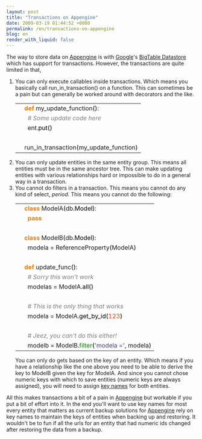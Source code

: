 ```yaml
---
layout: post
title: "Transactions on Appengine"
date: 2009-03-19 01:44:52 +0000
permalink: /en/transactions-on-appengine
blog: en
render_with_liquid: false
---
```


<p>The way to store data on <a href="http://code.google.com/appengine/" title="Appengine">Appengine</a> is with <a href="http://www.google.com/" title="Google">Google</a>'s <a href="http://code.google.com/appengine/docs/python/datastore/">BigTable Datastore</a> which has support for transactions. However, the transactions are quite limited in that,</p>

<ol>
  <li>You can only execute callables inside transactions. Which means you basically call run_in_transaction() on a function. This can sometimes be a pain but can generally be worked around with decorators and the like.
<div class="codeblock amc_python amc_short"><table><tr class="amc_code_odd"><td class="amc_line"><div class="amc1"></div></td><td><span style="color: #ff7700;font-weight:bold;">def</span> my_update_function<span style="color: black;">&#40;</span><span style="color: black;">&#41;</span>:<br /></td></tr><tr class="amc_code_even"><td class="amc_line"><div class="amc2"></div></td><td>&nbsp; <span style="color: #808080; font-style: italic;"># Some update code here</span><br /></td></tr><tr class="amc_code_odd"><td class="amc_line"><div class="amc3"></div></td><td>&nbsp; ent.<span style="color: black;">put</span><span style="color: black;">&#40;</span><span style="color: black;">&#41;</span><br /></td></tr><tr class="amc_code_even"><td class="amc_line"><div class="amc4"></div></td><td><br /></td></tr><tr class="amc_code_odd"><td class="amc_line"><div class="amc5"></div></td><td>run_in_transaction<span style="color: black;">&#40;</span>my_update_function<span style="color: black;">&#41;</span></td></tr></table></div>
</li>
<li>You can only update entities in the same entity group. This means all entities must be in the same ancestor tree. This can make updating entities with various relationships hard or impossible to do in a general way in a transaction.</li> 
<li>You cannot do filters in a transaction. This means you cannot do any kind of select, <em>period</em>. This means you cannot do the following:
<div class="codeblock amc_python amc_short"><table><tr class="amc_code_odd"><td class="amc_line"><div class="amc1"></div></td><td><span style="color: #ff7700;font-weight:bold;">class</span> ModelA<span style="color: black;">&#40;</span>db.<span style="color: black;">Model</span><span style="color: black;">&#41;</span>:<br /></td></tr><tr class="amc_code_even"><td class="amc_line"><div class="amc2"></div></td><td>&nbsp; <span style="color: #ff7700;font-weight:bold;">pass</span><br /></td></tr><tr class="amc_code_odd"><td class="amc_line"><div class="amc3"></div></td><td><br /></td></tr><tr class="amc_code_even"><td class="amc_line"><div class="amc4"></div></td><td><span style="color: #ff7700;font-weight:bold;">class</span> ModelB<span style="color: black;">&#40;</span>db.<span style="color: black;">Model</span><span style="color: black;">&#41;</span>:<br /></td></tr><tr class="amc_code_odd"><td class="amc_line"><div class="amc5"></div></td><td>&nbsp; modela = ReferenceProperty<span style="color: black;">&#40;</span>ModelA<span style="color: black;">&#41;</span><br /></td></tr><tr class="amc_code_even"><td class="amc_line"><div class="amc6"></div></td><td><br /></td></tr><tr class="amc_code_odd"><td class="amc_line"><div class="amc7"></div></td><td><span style="color: #ff7700;font-weight:bold;">def</span> update_func<span style="color: black;">&#40;</span><span style="color: black;">&#41;</span>:<br /></td></tr><tr class="amc_code_even"><td class="amc_line"><div class="amc8"></div></td><td>&nbsp; <span style="color: #808080; font-style: italic;"># Sorry this won't work</span><br /></td></tr><tr class="amc_code_odd"><td class="amc_line"><div class="amc9"></div></td><td>&nbsp; modelas = ModelA.<span style="color: black;">all</span><span style="color: black;">&#40;</span><span style="color: black;">&#41;</span><br /></td></tr><tr class="amc_code_even"><td class="amc_line"><div class="amc0"><div class="amc1"></div></div></td><td><br /></td></tr><tr class="amc_code_odd"><td class="amc_line"><div class="amc1"><div class="amc1"></div></div></td><td>&nbsp; <span style="color: #808080; font-style: italic;"># This is the only thing that works</span><br /></td></tr><tr class="amc_code_even"><td class="amc_line"><div class="amc2"><div class="amc1"></div></div></td><td>&nbsp; modela = ModelA.<span style="color: black;">get_by_id</span><span style="color: black;">&#40;</span><span style="color: #ff4500;">123</span><span style="color: black;">&#41;</span><br /></td></tr><tr class="amc_code_odd"><td class="amc_line"><div class="amc3"><div class="amc1"></div></div></td><td><br /></td></tr><tr class="amc_code_even"><td class="amc_line"><div class="amc4"><div class="amc1"></div></div></td><td>&nbsp; <span style="color: #808080; font-style: italic;"># Jeez, you can't do this either!</span><br /></td></tr><tr class="amc_code_odd"><td class="amc_line"><div class="amc5"><div class="amc1"></div></div></td><td>&nbsp; modelb = ModelB.<span style="color: #008000;">filter</span><span style="color: black;">&#40;</span><span style="color: #483d8b;">'modela ='</span>, modela<span style="color: black;">&#41;</span></td></tr></table></div>

You can only do gets based on the key of an entity. Which means if you have a relationship like the one above you need to be able to derive the key to ModelB given the key for ModelA. And since you cannot chose numeric keys with which to save entities (numeric keys are always assigned), you will need to assign <a href="http://code.google.com/appengine/docs/python/datastore/keysandentitygroups.html#Kinds_Names_and_IDs">key names</a> for both entities.</li>

</ol>

<p>All this makes transactions a bit of a pain in <a href="http://code.google.com/appengine/" title="Appengine">Appengine</a> but workable if you put a bit of effort into it. In the end you'll want to use key names for most every entity that matters as current backup solutions for <a href="http://code.google.com/appengine/" title="Appengine">Appengine</a> rely on key names to maintain the keys of entities when backing up and restoring. It wouldn't be to fun if all the urls for an entity that had numeric ids changed after restoring the data from a backup.</p>
<div class="sharethis">
        <script type="text/javascript" language="javascript">
          SHARETHIS.addEntry( {
            title : 'Transactions on Appengine',
              url   : 'http://www.ianlewis.org/en/transactions-on-appengine'}, 
            { button: true }
          ) ;
        </script></div>
